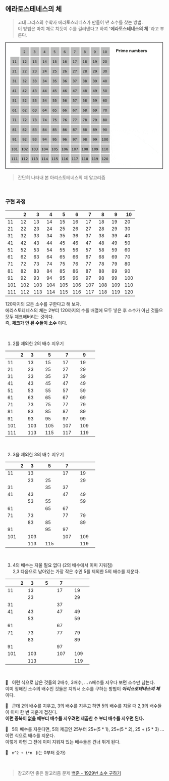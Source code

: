 ## 에라토스테네스의 체 

> 고대 그리스의 수학자 에라토스테네스가 만들어 낸 소수를 찾는 방법.   
이 방법은 마치 체로 치듯이 수를 걸러낸다고 하여 **'에라토스테네스의 체** '라고 부른다. 

<img src="./screenshots/prime.gif" width="500" height="400">

> 간단히 나타내 본 아리스토테네스의 체 알고리즘 

<br/>

### 구현 과정

| |2|3|4|5|6|7|8|9|10|
|--|--|--|--|--|--|--|--|--|--|
|11|12|13|14|15|16|17|18|19|20|
|21|22|23|24|25|26|27|28|29|30|
|31|32|33|34|35|36|37|38|39|40|
|41|42|43|44|45|46|47|48|49|50|
|51|52|53|54|55|56|57|58|59|60|
|61|62|63|64|65|66|67|68|69|70|
|71|72|73|74|75|76|77|78|79|80|
|81|82|83|84|85|86|87|88|89|90|
|91|92|93|94|95|96|97|98|99|100|
|101|102|103|104|105|106|107|108|109|110|
|111|112|113|114|115|116|117|118|119|120|

120까지의 모든 소수를 구한다고 해 보자.   
에리스토테네스의 체는 2부터 120까지의 수를 배열에 모두 넣은 후 소수가 아닌 것들으 모두 체크해버리는 것이다.   
즉, **체크가 안 된 수들이 소수** 이다.

<br/>

1. 2를 제외한 2의 배수 지우기

| |2|3||5||7||9||
|--|--|--|--|--|--|--|--|--|--|
|11||13||15||17||19||
|21||23||25||27||29||
|31||33||35||37||39||
|41||43||45||47||49||
|51||53||55||57||59||
|61||63||65||67||69||
|71||73||75||77||79||
|81||83||85||87||89||
|91||93||95||97||99||
|101||103||105||107||109||
|111||113||115||117||119||

<br/>

2. 3을 제외한 3의 배수 지우기

| |2|3||5||7||||
|--|--|--|--|--|--|--|--|--|--|
|11||13||||17||19||
|||23||25||||29||
|31||||35||37||||
|41||43||||47||49||
|||53||55||||59||
|61||||65||67||||
|71||73||||77||79||
|||83||85||||89||
|91||||95||97||||
|101||103||||107||109||
|||113||115||||119||

<br/>

3. 4의 배수는 지울 필요 없다 (2의 배수에서 이미 지워짐)   
2,3 다음으로 남아있는 가장 작은 수인 5를 제외한 5의 배수를 지운다.

| |2|3||5||7||||
|--|--|--|--|--|--|--|--|--|--|
|11||13||||17||19||
|||23||||||29||
|31||||||37||||
|41||43||||47||49||
|||53||||||59||
|61||||||67||||
|71||73||||77||79||
|||83||||||89||
|91||||||97||||
|101||103||||107||109||
|||113||||||119||
<br/>


📌 &nbsp; 이런 식으로 남은 것들의 2배수, 3배수, ... n배수를 지우다 보면 소수만 남는다.   
이미 정해진 소수의 배수인 것들은 지워서 소수를 구하는 방법이 ***아리스토테네스의 체*** 이다.

📌 &nbsp; 근데 2의 배수를 지우고, 3의 배수를 지우고 하면 5의 배수를 지울 때 2,3의 배수들이 이미 한 번 지운게 겹친다.   
**이런 중복이 없을 때부터 배수를 지우려면 제곱한 수 부터 배수를 지우면 된다.** 

📌 &nbsp; 5의 배수를 지운다면, 5의 제곱인 25부터 25+(5 * 1), 25+(5 * 2), 25 + (5 * 3) ... 이런 식으로 배수를 지운다.   
이렇게 하면 그 전에 이미 지워져 있는 배수들은 건너 뛰게 된다.

📌 &nbsp;  ```n^2 + i*n ``` (i는 0부터 증가)

<br/>

> 참고하면 좋은 알고리즘 문제  [백준 - 1929번 소수 구하기](https://www.acmicpc.net/problem/1929)
